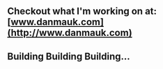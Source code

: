 ## Checkout what I'm working on at: [www.danmauk.com](http://www.danmauk.com)
## Building Building Building...
